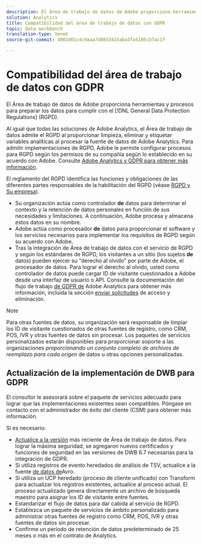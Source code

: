 ```yaml
---
description: El Área de trabajo de datos de Adobe proporciona herramientas y procesos para preparar los datos a fin de cumplir con las Normas generales de protección de datos (RGPD).
solution: Analytics
title: Compatibilidad del área de trabajo de datos con GDPR
topic: Data workbench
translation-type: tm+mt
source-git-commit: 4002d01c4c9aaa7d8833415aba3fa5105cb7ac1f

---
```



# Compatibilidad del área de trabajo de datos con GDPR

El Área de trabajo de datos de Adobe proporciona herramientas y procesos para preparar los datos para cumplir con el [!DNL General Data Protection Regulations] (RGPD).

Al igual que todas las soluciones de Adobe Analytics, el Área de trabajo de datos admite el RGPD al proporcionar limpieza, eliminar y etiquetar variables analíticas al procesar la fuente de datos de Adobe Analytics. Para admitir implementaciones de RGPD, Adobe le permite configurar procesos para RGPD según los permisos de su compañía según lo establecido en su acuerdo con Adobe. Consulte [Adobe Analytics y GDPR para obtener más información](https://docs.adobe.com/content/help/en/analytics/admin/data-governance/an-gdpr-overview.html).

El reglamento del RGPD identifica las funciones y obligaciones de las diferentes partes responsables de la habilitación del RGPD (véase [RGPD y Su empresa](https://www.adobe.com/es/privacy/general-data-protection-regulation.html)).

* Su organización actúa como controlador **de** datos para determinar el contexto y la retención de datos personales en función de sus necesidades y limitaciones. A continuación, Adobe procesa y almacena estos datos en su nombre.
* Adobe actúa como procesador **de** datos para proporcionar el software y los servicios necesarios para implementar los requisitos de RGPD según su acuerdo con Adobe.
* Tras la integración de Área de trabajo de datos con el servicio de RGPD y según los estándares de RGPD, los visitantes a un sitio (los sujetos **de** datos) pueden ejercer su &quot;derecho al olvido&quot; por parte de Adobe, el procesador de datos. Para lograr el derecho al olvido, usted como controlador de datos puede cargar ID de visitante cuestionados a Adobe desde una interfaz de usuario o API. Consulte la documentación del flujo de trabajo [de GDPR de](https://docs.adobe.com/help/en/analytics/admin/data-governance/an-gdpr-workflow.html) Adobe Analytics para obtener más información, incluida la sección [enviar solicitudes](https://docs.adobe.com/content/help/en/analytics/admin/data-governance/gdpr-submit-access-delete.html) de acceso y eliminación.

>[!NOTE]
>
>Para otras fuentes de datos, su organización será responsable de limpiar los ID de visitante cuestionados de otras fuentes de registro, como CRM, POS, IVR y otras fuentes de datos sin procesar. Los paquetes de servicios personalizados estarán disponibles para proporcionar soporte a las organizaciones _proporcionando un conjunto completo de archivos de reemplazo para cada origen_ de datos u otras opciones personalizadas.

## Actualización de la implementación de DWB para GDPR

El consultor le asesorará sobre el paquete de servicios adecuado para lograr que las implementaciones existentes sean compatibles. Póngase en contacto con el administrador de éxito del cliente (CSM) para obtener más información.

Si es necesario:

* [Actualice a la versión](https://docs.adobe.com/content/help/en/data-workbench/using/release-notes/release-notes.html) más reciente de Área de trabajo de datos. Para lograr la máxima seguridad, se agregaron nuevos certificados y funciones de seguridad en las versiones de DWB 6.7 necesarias para la integración de GDPR.
* Si utiliza registros de evento heredados de análisis de TSV, actualice a la fuente [de datos de](https://docs.adobe.com/content/help/en/data-workbench/using/dataset/log-proc-config-file/c-log-sources.html#section-9a824b4c3d5549e7952a7111232035b2)Avro.
* Si utiliza un UCP heredado (proceso de cliente unificado) con Transform para actualizar los registros existentes, actualice al proceso actual. El proceso actualizado genera directamente un archivo de búsqueda maestro para asignar los ID de visitante entre fuentes.
* Estandarizar el flujo de datos para dar cabida al servicio de RGPD.
* Establezca un paquete de servicios de ámbito personalizado para administrar otras fuentes de registro como CRM, POS, IVR y otras fuentes de datos sin procesar.
* Confirme un período de retención de datos predeterminado de 25 meses o más en el contrato de Analytics.
